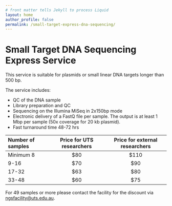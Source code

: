 ```yaml
---
# front matter tells Jekyll to process Liquid
layout: home
author_profile: false
permalink: /small-target-express-dna-sequencing/
---
```

<h1> Small Target DNA Sequencing Express Service </h1>

This service is suitable for plasmids or small linear DNA targets longer than 500 bp.

The service includes:
- QC of the DNA sample
- Library preparation and QC
- Sequencing on the Illumina MiSeq in 2x150bp mode
- Electronic delivery of a FastQ file per sample. The output is at least 1 Mbp per sample (50x coverage for 20 kb plasmid).
- Fast turnaround time 48-72 hrs


|Number of samples | Price for UTS researchers |	Price for external researchers |
|:-----------------|:-------------------------:|:-----------------------------------:|
|Minimum 8         |	$80	                     |$110                                 |
| 9-16 	           |  $70 	                   |$90                                  |
|17-32             |  $63                      |$80                                  |
|33-48             |  $60                      |$75                                  |

For 49 samples or more please contact the facility for the discount via ngsfacility@uts.edu.au.
